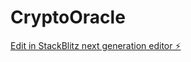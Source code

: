 # CryptoOracle

[Edit in StackBlitz next generation editor ⚡️](https://stackblitz.com/~/github.com/Nargisba/CryptoOracle)